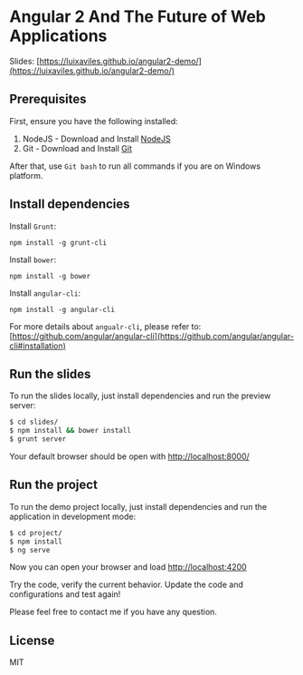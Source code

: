 Angular 2 And The Future of Web Applications
===========================================================

Slides: [https://luixaviles.github.io/angular2-demo/](https://luixaviles.github.io/angular2-demo/)

## Prerequisites

First, ensure you have the following installed:

1. NodeJS - Download and Install [NodeJS](http://http://nodejs.org)
2. Git - Download and Install [Git](http://git-scm.com)

After that, use `Git bash` to run all commands if you are on Windows platform.

## Install dependencies

Install `Grunt`:
```
npm install -g grunt-cli
```

Install `bower`:
```
npm install -g bower
```

Install `angular-cli`:
```
npm install -g angular-cli
```

For more details about `angualr-cli`, please refer to: [https://github.com/angular/angular-cli](https://github.com/angular/angular-cli#installation)

## Run the slides

To run the slides locally, just install dependencies and run the preview server:

```bash
$ cd slides/
$ npm install && bower install
$ grunt server
```

Your default browser should be open with [http://localhost:8000/](http://localhost:8000)


## Run the project

To run the demo project locally, just install dependencies and run the application in development mode:

```bash
$ cd project/
$ npm install
$ ng serve
```

Now you can open your browser and load [http://localhost:4200](http://localhost:4200)

Try the code, verify the current behavior. Update the code and configurations and test again!

Please feel free to contact me if you have any question.

## License

MIT
